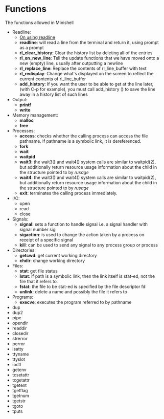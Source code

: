 # Functions

The functions allowed in Minishell

- Readline:
  - [On using readline](https://web.mit.edu/gnu/doc/html/rlman_2.html)
  - **readline**: will read a line from the terminal and return it, using prompt as a prompt
  - **rl_clear_history**: Clear the history list by deleting all of the entries
  - **rl_on_new_line**: Tell the update functions that we have moved onto a new (empty) line, usually after outputting a newline
  - **rl_replace_line**: Replace the contents of rl_line_buffer with text
  - **rl_redisplay**: Change what's displayed on the screen to reflect the current contents of rl_line_buffer
  - **add_history**: If you want the user to be able to get at the line later, (with C-p for example), you must call add_history () to save the line away in a history list of such lines
- Output:
  - **printf**
  - **write**
- Memory management:
  - **malloc**
  - **free**
- Processes:
  - **access**: checks whether the calling process can access the file pathname. If pathname is a symbolic link, it is dereferenced.
  - **fork**
  - **wait**
  - **waitpid**
  - **wait3**: the wait3() and wait4() system calls are similar to waitpid(2), but additionally return resource usage information about the child in the structure pointed to by *rusage*
  - **wait4**: the wait3() and wait4() system calls are similar to waitpid(2), but additionally return resource usage information about the child in the structure pointed to by *rusage*
  - **exit**: terminates the calling process immediately.
- I/O:
  - open
  - read
  - close
- Signals:
  - **signal**: sets a function to handle signal i.e. a signal handler with signal number sig
  - **sigaction**: is used to change the action taken by a process on receipt of a specific signal
  - **kill**: can be used to send any signal to any process group or process
- Directories:
  - **getcwd**: get current working directory
  - **chdir**: change working directory
- Files:
  - **stat**: get file status
  - **lstat**: if path is a symbolic link, then the link itself is stat-ed, not the file that it refers to.
  - **fstat**: the file to be stat-ed is specified by the file descriptor fd
  - **unlink**: delete a name and possibly the file it refers to
- Programs:
  - **execve**: executes the program referred to by pathname
- dup
- dup2
- pipe
- opendir
- readdir
- closedir
- strerror
- perror
- isatty
- ttyname
- ttyslot
- ioctl
- getenv
- tcsetattr
- tcgetattr
- tgetent
- tgetflag
- tgetnum
- tgetstr
- tgoto
- tputs
